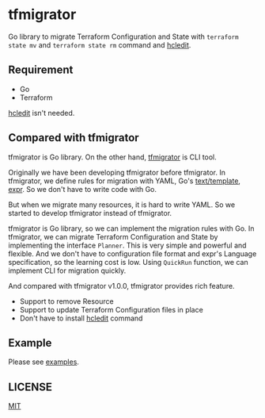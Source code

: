 # tfmigrator

Go library to migrate Terraform Configuration and State with `terraform state mv` and `terraform state rm` command and [hcledit](https://github.com/minamijoyo/hcledit).

## Requirement

* Go
* Terraform

[hcledit](https://github.com/minamijoyo/hcledit) isn't needed.

## Compared with tfmigrator

tfmigrator is Go library. On the other hand, [tfmigrator](https://github.com/suzuki-shunsuke/tfmigrator) is CLI tool.

Originally we have been developing tfmigrator before tfmigrator.
In tfmigrator, we define rules for migration with YAML, Go's [text/template](https://golang.org/pkg/text/template/), [expr](https://github.com/antonmedv/expr).
So we don't have to write code with Go.

But when we migrate many resources, it is hard to write YAML.
So we started to develop tfmigrator instead of tfmigrator.

tfmigrator is Go library, so we can implement the migration rules with Go.
In tfmigrator, we can migrate Terraform Configuration and State by implementing the interface `Planner`.
This is very simple and powerful and flexible.
And we don't have to configuration file format and expr's Language specification, so the learning cost is low.
Using `QuickRun` function, we can implement CLI for migration quickly.

And compared with tfmigrator v1.0.0, tfmigrator provides rich feature.

* Support to remove Resource
* Support to update Terraform Configuration files in place
* Don't have to install [hcledit](https://github.com/minamijoyo/hcledit) command

## Example

Please see [examples](examples).

## LICENSE

[MIT](LICENSE)
